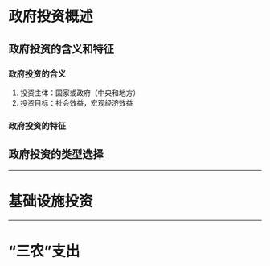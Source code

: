 
# 政府投资概述

## 政府投资的含义和特征

### 政府投资的含义

1. 投资主体：国家或政府（中央和地方）
2. 投资目标：社会效益，宏观经济效益


### 政府投资的特征


## 政府投资的类型选择





---


# 基础设施投资



----


# “三农”支出